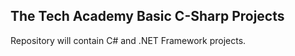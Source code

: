 ## The Tech Academy Basic C-Sharp Projects
 
Repository will contain C# and .NET Framework projects.
